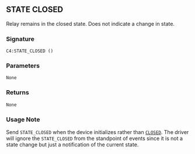 ## STATE CLOSED

Relay remains in the closed state. Does not indicate a change in state.


### Signature

`C4:STATE_CLOSED ()` 


### Parameters

`None`


### Returns

`None`


### Usage Note

Send `STATE_CLOSED` when the device initializes rather than [`CLOSED`][1]. The driver will ignore the `STATE_CLOSED` from the standpoint of events since it is not a state change but just a notification of the current state.

[1]:	https://control4.github.io/docs-driverworks-proxyprotocol/#closed